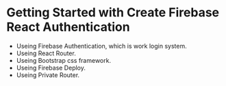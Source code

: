 # Getting Started with Create Firebase React Authentication


* Useing Firebase Authentication, which is work login system.
* Useing React Router.
* Useing Bootstrap css framework.
* Useing Firebase Deploy.
* Useing Private Router.




